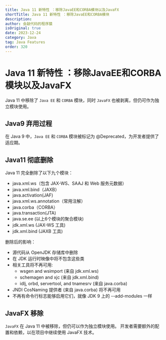 ```yaml
---
title: Java 11 新特性 ：移除JavaEE和CORBA模块以及JavaFX
shortTitle: Java 11 新特性 ：移除JavaEE和CORBA模块
description:
author: 会敲代码的程序猿
isOriginal: true
date: 2023-12-24
category: Java
tag: Java Features
order: 320
---
```


# Java 11 新特性 ：移除JavaEE和CORBA模块以及JavaFX

Java 11 中移除了 `Java EE` 和 `CORBA` 模块，同时 `JavaFX` 也被剥离，但仍可作为独立模块使用。

## Java9 弃用过程

在 Java 9 中，`Java EE` 和 `CORBA` 模块被标记为 @Deprecated，为开发者提供了适应期。

## Java11 彻底删除

Java 11 完全删除了以下九个模块：

* java.xml.ws（包含 JAX-WS、SAAJ 和 Web 服务元数据）
* java.xml.bind（JAXB）
* java.activation(JAF)
* java.xml.ws.annotation（常用注解）
* java.corba（CORBA）
* java.transaction(JTA)
* java.se.ee (以上6个模块的聚合模块)
* jdk.xml.ws (JAX-WS 工具)
* jdk.xml.bind (JAXB 工具)

删除后的影响：

* 源代码从 OpenJDK 存储库中删除
* 在 JDK 运行时映像中将不包含这些类
* 相关工具将不再可用:
    * wsgen and wsimport (来自 jdk.xml.ws)
    * schemagen and xjc (来自 jdk.xml.bind)
    * idlj, orbd, servertool, and tnamesrv (来自 java.corba)
* JNDI CosNaming 提供者 (来自 java.corba) 将不再可用
* 不再有命令行标志能够启用它们，就像 JDK 9 上的 --add-modules 一样

## JavaFX 移除

`JavaFX` 在 Java 11 中被移除，但仍可以作为独立模块使用。
开发者需要额外的配置和依赖，以在项目中继续使用 JavaFX 技术。
